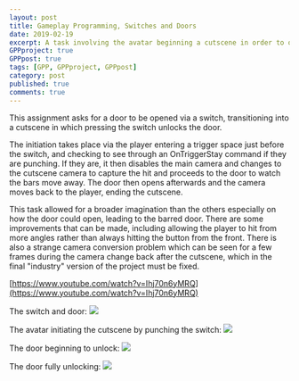 ```yaml
---
layout: post
title: Gameplay Programming, Switches and Doors
date: 2019-02-19
excerpt: A task involving the avatar beginning a cutscene in order to open a door.
GPPproject: true
GPPpost: true
tags: [GPP, GPPproject, GPPpost]
category: post
published: true
comments: true
---
```


This assignment asks for a door to be opened via a switch, transitioning into a cutscene in which pressing the switch unlocks the door.

The initiation takes place via the player entering a trigger space just before the switch, and checking to see through an OnTriggerStay command if they are punching. If they are, it then disables the main camera and changes to the cutscene camera to capture the hit and proceeds to the door to watch the bars move away. The door then opens afterwards and the camera moves back to the player, ending the cutscene.

This task allowed for a broader imagination than the others especially on how the door could open, leading to the barred door. There are some improvements that can be made, including allowing the player to hit from more angles rather than always hitting the button from the front. There is also a strange camera conversion problem which can be seen for a few frames during the camera change back after the cutscene, which in the final "industry" version of the project must be fixed.

[https://www.youtube.com/watch?v=Ihj70n6yMRQ](https://www.youtube.com/watch?v=Ihj70n6yMRQ)

The switch and door:
<a href="https://i.imgur.com/59FhqJe.png"><img src="https://i.imgur.com/59FhqJe.png"></a>

The avatar initiating the cutscene by punching the switch:
<a href="https://i.imgur.com/v28XIPg.png"><img src="https://i.imgur.com/v28XIPg.png"></a>

The door beginning to unlock:
<a href="https://i.imgur.com/8Tf2FJ5.png"><img src="https://i.imgur.com/8Tf2FJ5.png"></a>

The door fully unlocking:
<a href="https://i.imgur.com/ZbZ69WP.png"><img src="https://i.imgur.com/ZbZ69WP.png"></a>